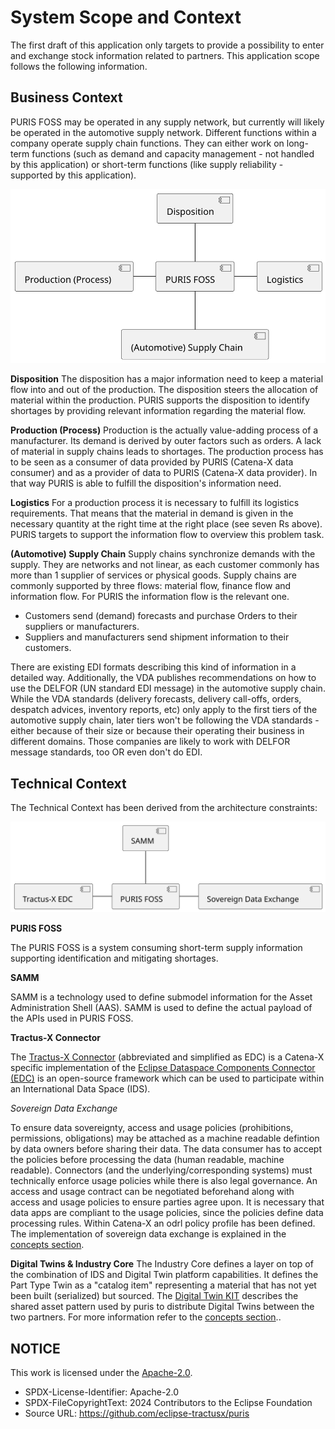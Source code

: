 # System Scope and Context

The first draft of this application only targets to provide a possibility to enter and exchange stock information
related to partners. This application scope follows the following information.

## Business Context

PURIS FOSS may be operated in any supply network, but currently will likely be operated in the
automotive supply network. Different functions within a company operate supply chain functions. They can either work on
long-term functions (such as demand and capacity management - not handled by this application) or short-term functions
(like supply reliability - supported by this application). 

![Business Context](img/03-business-context.svg)

**Disposition**
The disposition has a major information need to keep a material flow into and out of the production. The disposition
steers the allocation of material within the production. PURIS supports the disposition to identify shortages by
providing relevant information regarding the material flow.

**Production (Process)**
Production is the actually value-adding process of a manufacturer. Its demand is derived by outer factors such as
orders. A lack of material in supply chains leads to shortages. The production process has to be seen as a consumer of
data provided by PURIS (Catena-X data consumer) and as a provider of data to PURIS (Catena-X data provider). In that way
PURIS is able to fulfill the disposition's information need.

**Logistics**
For a production process it is necessary to fulfill its logistics requirements. That means that the material in demand
is given in the necessary quantity at the right time at the right place (see seven Rs above). PURIS targets to support
the information flow to overview this problem task.

**(Automotive) Supply Chain**
Supply chains synchronize demands with the supply. They are networks and not linear, as each customer commonly has more
than 1 supplier of services or physical goods. Supply chains are commonly supported by three flows: material flow,
finance flow and information flow. For PURIS the information flow is the relevant one.

- Customers send (demand) forecasts and purchase Orders to their suppliers or manufacturers.
- Suppliers and manufacturers send shipment information to their customers.

There are existing EDI formats describing this kind of information in a detailed way. Additionally, the VDA publishes
recommendations on how to use the DELFOR (UN standard EDI message) in the automotive supply chain. While the VDA
standards (delivery forecasts, delivery call-offs, orders, despatch advices, inventory reports, etc) only apply to the
first tiers of the automotive supply chain, later tiers won't be following the VDA standards - either because of their
size or because their operating their business in different domains. Those companies are likely to work with DELFOR
message standards, too OR even don't do EDI.

## Technical Context

The Technical Context has been derived from the architecture constraints:

![Technical Context](img/03-technical-context.svg)

**PURIS FOSS**

The PURIS FOSS is a system consuming short-term supply information supporting identification and mitigating shortages.

**SAMM**

SAMM is a technology used to define submodel information for the Asset Administration Shell (AAS). SAMM is used to
define the actual payload of the APIs used in PURIS FOSS.

**Tractus-X Connector**

The [Tractus-X Connector](https://github.com/eclipse-tractusx/tractusx-edc) (abbreviated and simplified as EDC) is a
Catena-X specific implementation of
the [Eclipse Dataspace Components Connector (EDC)](https://github.com/eclipse-edc/Connector) is an open-source framework
which can be used to participate within an International Data Space (IDS).

*Sovereign Data Exchange*

To ensure data sovereignty, access and usage policies (prohibitions, permissions, obligations) may be attached as a
machine readable defintion by data owners before sharing their data. The data consumer has to accept the policies before
processing the data (human readable, machine readable). Connectors (and the underlying/corresponding systems) must
technically enforce usage policies while there is also legal governance. An access and usage contract can be negotiated
beforehand along with access and usage policies to ensure parties agree upon. It is necessary that data apps are
compliant to the usage policies, since the policies define data processing rules.
Within Catena-X an odrl policy profile has been defined. The implementation of sovereign data exchange is explained in
the [concepts section](./08_concepts.md).

**Digital Twins & Industry Core**
The Industry Core defines a layer on top of the combination of IDS and Digital Twin platform capabilities. It defines
the Part Type Twin as a "catalog item" representing a material that has not yet been built (serialized) but sourced. The
[Digital Twin KIT](https://eclipse-tractusx.github.io/docs-kits/kits/Digital%20Twin%20Kit/Adoption%20View%20Digital%20Twin%20Kit)
describes the shared asset pattern used by puris to distribute Digital Twins between the two partners.
For more information refer to the [concepts section](./08_concepts.md)..

## NOTICE

This work is licensed under the [Apache-2.0](https://www.apache.org/licenses/LICENSE-2.0).

- SPDX-License-Identifier: Apache-2.0
- SPDX-FileCopyrightText: 2024 Contributors to the Eclipse Foundation
- Source URL: https://github.com/eclipse-tractusx/puris
